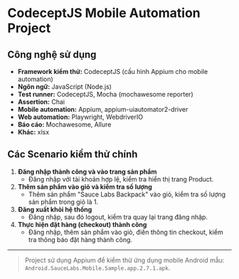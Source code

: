 # CodeceptJS Mobile Automation Project

## Công nghệ sử dụng

- **Framework kiểm thử:** CodeceptJS (cấu hình Appium cho mobile automation)
- **Ngôn ngữ:** JavaScript (Node.js)
- **Test runner:** CodeceptJS, Mocha (mochawesome reporter)
- **Assertion:** Chai
- **Mobile automation:** Appium, appium-uiautomator2-driver
- **Web automation:** Playwright, WebdriverIO
- **Báo cáo:** Mochawesome, Allure
- **Khác:** xlsx

## Các Scenario kiểm thử chính

1. **Đăng nhập thành công và vào trang sản phẩm**
   - Đăng nhập với tài khoản hợp lệ, kiểm tra hiển thị trang Product.
2. **Thêm sản phẩm vào giỏ và kiểm tra số lượng**
   - Thêm sản phẩm "Sauce Labs Backpack" vào giỏ, kiểm tra số lượng sản phẩm trong giỏ là 1.
3. **Đăng xuất khỏi hệ thống**
   - Đăng nhập, sau đó logout, kiểm tra quay lại trang đăng nhập.
4. **Thực hiện đặt hàng (checkout) thành công**
   - Đăng nhập, thêm sản phẩm vào giỏ, điền thông tin checkout, kiểm tra thông báo đặt hàng thành công.

---

> Project sử dụng Appium để kiểm thử ứng dụng mobile Android mẫu: `Android.SauceLabs.Mobile.Sample.app.2.7.1.apk`.
